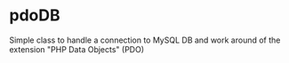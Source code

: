 # pdoDB
Simple class to handle a connection to MySQL DB and work around of the extension "PHP Data Objects" (PDO)
